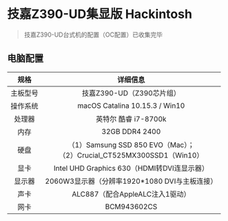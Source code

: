 # 技嘉Z390-UD集显版 Hackintosh

> 技嘉Z390-UD台式机的配置（OC配置）已收集完毕

## 电脑配置

|   规格   |                           详细信息                           |
| :------: | :----------------------------------------------------------: |
| 主板型号 |                  技嘉Z390-UD（Z390芯片组）                   |
| 操作系统 |                macOS Catalina 10.15.3 / Win10                |
|  处理器  |                     英特尔 酷睿 i7-8700k                     |
|   内存   |                        32GB DDR4 2400                        |
|   硬盘   | （1）Samsung SSD 850 EVO（Mac）；<br />（2）Crucial_CT525MX300SSD1（Win10） |
|   显卡   |         Intel UHD Graphics 630（HDMI转DVI连显示器）          |
|  显示器  |        2060W3显示器（分辨率1920*1080 DVI与主板连接）         |
|   声卡   |               ALC887（配合AppleALC注入1驱动）                |
|   网卡   |                         BCM943602CS                          |


